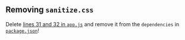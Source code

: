 ## Removing `sanitize.css`

Delete [lines 31 and 32 in `app.js`](../../bounty/app.js#L31-L32) and remove it
from the `dependencies` in [`package.json`](../../package.json)!
